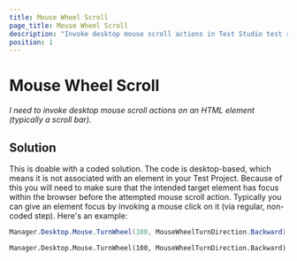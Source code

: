 ```yaml
---
title: Mouse Wheel Scroll
page_title: Mouse Wheel Scroll
description: "Invoke desktop mouse scroll actions in Test Studio test run."
position: 1
---
```

# Mouse Wheel Scroll

*I need to invoke desktop mouse scroll actions on an HTML element (typically a scroll bar).*

## Solution

This is doable with a coded solution. The code is desktop-based, which means it is not associated with an element in your Test Project. Because of this you will need to make sure that the intended target element has focus within the browser before the attempted mouse scroll action. Typically you can give an element focus by invoking a mouse click on it (via regular, non-coded step). Here's an example:

```C#
Manager.Desktop.Mouse.TurnWheel(100, MouseWheelTurnDirection.Backward);
```
```VB
Manager.Desktop.Mouse.TurnWheel(100, MouseWheelTurnDirection.Backward)
```
